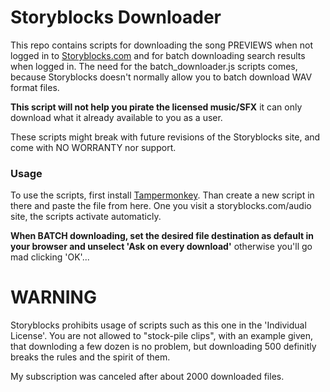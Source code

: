 # Storyblocks Downloader
This repo contains scripts for downloading the song PREVIEWS when not logged in to [Storyblocks.com](https://storyblocks.com/audio/search) and for batch downloading search results when logged in.
The need for the batch_downloader.js scripts comes, because Storyblocks doesn't normally allow you to batch download WAV format files.

**This script will not help you pirate the licensed music/SFX** it can only download what it already available to you as a user.

These scripts might break with future revisions of the Storyblocks site, and come with NO WORRANTY nor support.

### Usage

To use the scripts, first install [Tampermonkey](https://www.tampermonkey.net/). Than create a new script in there and paste the file from here. One you visit a storyblocks.com/audio site, the scripts activate automaticly.

**When BATCH downloading, set the desired file destination as default in your browser and unselect 'Ask on every download'** otherwise you'll go mad clicking 'OK'...

# WARNING

Storyblocks prohibits usage of scripts such as this one in the 'Individual License'. You are not allowed to "stock-pile clips", with an example given, that downloding a few dozen is no problem, but downloading 500 definitly breaks the rules and the spirit of them.

My subscription was canceled after about 2000 downloaded files.
